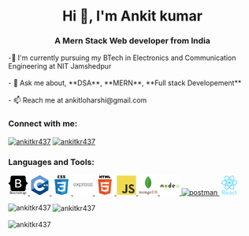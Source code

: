<h1 align="center">Hi 👋, I'm Ankit kumar</h1>
<h3 align="center">A Mern Stack Web developer from India</h3>
-🏫 I'm currently pursuing my BTech in Electronics and Communication Engineering at NIT Jamshedpur
<br/>
<br/>
- 💬 Ask me about, **DSA**, **MERN**, **Full stack Developement**
<br/>
<br/>
- 📫 Reach me at ankitloharshi@gmail.com

<h3 align="left">Connect with me:</h3>
<p align="left">
<a href="https://www.leetcode.com/ankitkr437" target="blank"><img align="center" src="https://raw.githubusercontent.com/rahuldkjain/github-profile-readme-generator/master/src/images/icons/Social/leet-code.svg" alt="ankitkr437" height="30" width="40" /></a>
<a href="https://github.com/ankitkr437/ankitkr437/assets/91136267/dc977695-e8b4-42b7-8fa5-9c4836beba50" target="blank"><img align="center" src="https://www.linkedin.com/in/ankit-kumar-612064205/" alt="ankitkr437" height="30" width="40" /></a>
</p>


<h3 align="left">Languages and Tools:</h3>
<p align="left"> <a href="https://getbootstrap.com" target="_blank" rel="noreferrer"> <img src="https://raw.githubusercontent.com/devicons/devicon/master/icons/bootstrap/bootstrap-plain-wordmark.svg" alt="bootstrap" width="40" height="40"/> </a> <a href="https://www.w3schools.com/cpp/" target="_blank" rel="noreferrer"> <img src="https://raw.githubusercontent.com/devicons/devicon/master/icons/cplusplus/cplusplus-original.svg" alt="cplusplus" width="40" height="40"/> </a> <a href="https://www.w3schools.com/css/" target="_blank" rel="noreferrer"> <img src="https://raw.githubusercontent.com/devicons/devicon/master/icons/css3/css3-original-wordmark.svg" alt="css3" width="40" height="40"/> </a> <a href="https://expressjs.com" target="_blank" rel="noreferrer"> <img src="https://raw.githubusercontent.com/devicons/devicon/master/icons/express/express-original-wordmark.svg" alt="express" width="40" height="40"/> </a> <a href="https://www.w3.org/html/" target="_blank" rel="noreferrer"> <img src="https://raw.githubusercontent.com/devicons/devicon/master/icons/html5/html5-original-wordmark.svg" alt="html5" width="40" height="40"/> </a> <a href="https://developer.mozilla.org/en-US/docs/Web/JavaScript" target="_blank" rel="noreferrer"> <img src="https://raw.githubusercontent.com/devicons/devicon/master/icons/javascript/javascript-original.svg" alt="javascript" width="40" height="40"/> </a> <a href="https://www.mongodb.com/" target="_blank" rel="noreferrer"> <img src="https://raw.githubusercontent.com/devicons/devicon/master/icons/mongodb/mongodb-original-wordmark.svg" alt="mongodb" width="40" height="40"/> </a> <a href="https://nodejs.org" target="_blank" rel="noreferrer"> <img src="https://raw.githubusercontent.com/devicons/devicon/master/icons/nodejs/nodejs-original-wordmark.svg" alt="nodejs" width="40" height="40"/> </a> <a href="https://postman.com" target="_blank" rel="noreferrer"> <img src="https://www.vectorlogo.zone/logos/getpostman/getpostman-icon.svg" alt="postman" width="40" height="40"/> </a> <a href="https://reactjs.org/" target="_blank" rel="noreferrer"> <img src="https://raw.githubusercontent.com/devicons/devicon/master/icons/react/react-original-wordmark.svg" alt="react" width="40" height="40"/> </a> </p>

<p><img align="left" src="https://github-readme-stats.vercel.app/api/top-langs?username=ankitkr437&show_icons=true&locale=en&layout=compact" alt="ankitkr437" /></p>

<p>&nbsp;<img align="center" src="https://github-readme-stats.vercel.app/api?username=ankitkr437&show_icons=true&locale=en" alt="ankitkr437" /></p>

<p><img align="center" src="https://github-readme-streak-stats.herokuapp.com/?user=ankitkr437&" alt="ankitkr437" /></p>

